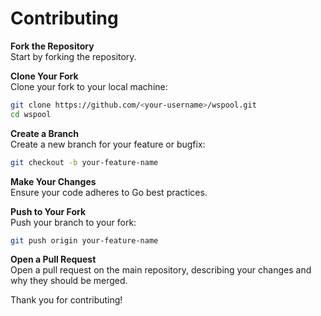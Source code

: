 # Contributing

**Fork the Repository**  
   Start by forking the repository.

**Clone Your Fork**  
   Clone your fork to your local machine:
   ```bash
   git clone https://github.com/<your-username>/wspool.git
   cd wspool
   ```

**Create a Branch**  
   Create a new branch for your feature or bugfix:
   ```bash
   git checkout -b your-feature-name
   ```

**Make Your Changes**  
   Ensure your code adheres to Go best practices.

**Push to Your Fork**  
   Push your branch to your fork:
   ```bash
   git push origin your-feature-name
   ```
**Open a Pull Request**  
   Open a pull request on the main repository, describing your changes and why they should be merged.

Thank you for contributing!